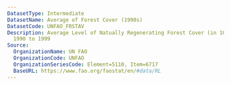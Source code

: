 ```yaml
---
DatasetType: Intermediate
DatasetName: Average of Forest Cover (1990s)
DatasetCode: UNFAO_FRSTAV
Description: Average Level of Natually Regenerating Forest Cover (in 1000ha) from
  1990 to 1999
Source:
  OrganizationName: UN FAO
  OrganizationCode: UNFAO
  OrganizationSeriesCode: Element=5110, Item=6717
  BaseURL: https://www.fao.org/faostat/en/#data/RL
---
```


